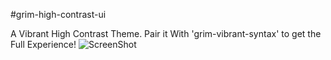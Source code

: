 #grim-high-contrast-ui

A Vibrant High Contrast Theme.
Pair it With 'grim-vibrant-syntax' to get the Full Experience!
![ScreenShot](img/Theme.jpg)

